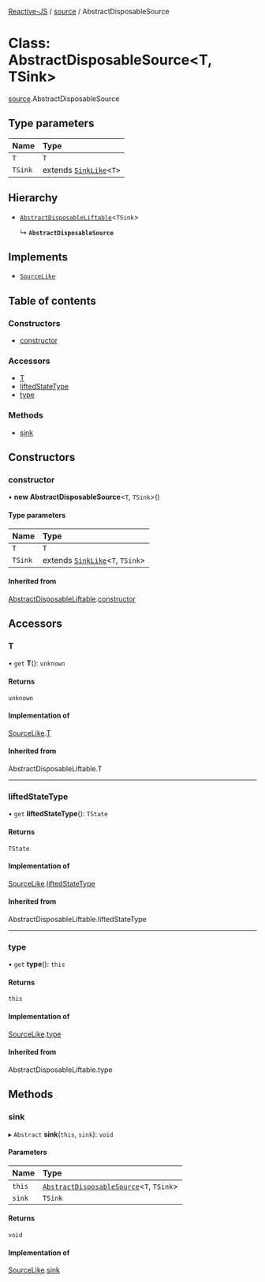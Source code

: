 [Reactive-JS](../README.md) / [source](../modules/source.md) / AbstractDisposableSource

# Class: AbstractDisposableSource<T, TSink\>

[source](../modules/source.md).AbstractDisposableSource

## Type parameters

| Name | Type |
| :------ | :------ |
| `T` | `T` |
| `TSink` | extends [`SinkLike`](../interfaces/source.SinkLike.md)<`T`\> |

## Hierarchy

- [`AbstractDisposableLiftable`](liftable.AbstractDisposableLiftable.md)<`TSink`\>

  ↳ **`AbstractDisposableSource`**

## Implements

- [`SourceLike`](../interfaces/source.SourceLike.md)

## Table of contents

### Constructors

- [constructor](source.AbstractDisposableSource.md#constructor)

### Accessors

- [T](source.AbstractDisposableSource.md#t)
- [liftedStateType](source.AbstractDisposableSource.md#liftedstatetype)
- [type](source.AbstractDisposableSource.md#type)

### Methods

- [sink](source.AbstractDisposableSource.md#sink)

## Constructors

### constructor

• **new AbstractDisposableSource**<`T`, `TSink`\>()

#### Type parameters

| Name | Type |
| :------ | :------ |
| `T` | `T` |
| `TSink` | extends [`SinkLike`](../interfaces/source.SinkLike.md)<`T`, `TSink`\> |

#### Inherited from

[AbstractDisposableLiftable](liftable.AbstractDisposableLiftable.md).[constructor](liftable.AbstractDisposableLiftable.md#constructor)

## Accessors

### T

• `get` **T**(): `unknown`

#### Returns

`unknown`

#### Implementation of

[SourceLike](../interfaces/source.SourceLike.md).[T](../interfaces/source.SourceLike.md#t)

#### Inherited from

AbstractDisposableLiftable.T

___

### liftedStateType

• `get` **liftedStateType**(): `TState`

#### Returns

`TState`

#### Implementation of

[SourceLike](../interfaces/source.SourceLike.md).[liftedStateType](../interfaces/source.SourceLike.md#liftedstatetype)

#### Inherited from

AbstractDisposableLiftable.liftedStateType

___

### type

• `get` **type**(): `this`

#### Returns

`this`

#### Implementation of

[SourceLike](../interfaces/source.SourceLike.md).[type](../interfaces/source.SourceLike.md#type)

#### Inherited from

AbstractDisposableLiftable.type

## Methods

### sink

▸ `Abstract` **sink**(`this`, `sink`): `void`

#### Parameters

| Name | Type |
| :------ | :------ |
| `this` | [`AbstractDisposableSource`](source.AbstractDisposableSource.md)<`T`, `TSink`\> |
| `sink` | `TSink` |

#### Returns

`void`

#### Implementation of

[SourceLike](../interfaces/source.SourceLike.md).[sink](../interfaces/source.SourceLike.md#sink)
